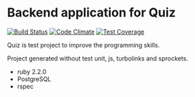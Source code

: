 Backend application for Quiz
============================
[![Build Status](https://travis-ci.org/fatbulat/quiz-backend.svg?branch=master)](https://travis-ci.org/fatbulat/quiz-backend)
[![Code Climate](https://codeclimate.com/github/fatbulat/quiz-backend/badges/gpa.svg)](https://codeclimate.com/github/fatbulat/quiz-backend)
[![Test Coverage](https://codeclimate.com/github/fatbulat/quiz-backend/badges/coverage.svg)](https://codeclimate.com/github/fatbulat/quiz-backend/coverage)

Quiz is test project to improve the programming skills.

Project generated without test unit, js, turbolinks and sprockets.

* ruby 2.2.0
* PostgreSQL
* rspec
